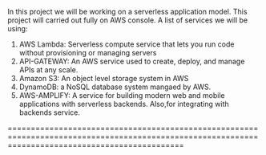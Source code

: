 In this project we will be working on  a serverless application model. This project will carried out fully on AWS console.
A list of services we will be using:
1. AWS Lambda: Serverless compute service that lets you run code without provisioning or managing servers
2. API-GATEWAY: An AWS service used to create, deploy, and manage APIs at any scale.
3. Amazon S3: An object level storage system in AWS
4. DynamoDB: a NoSQL database system mangaed by AWS.
5. AWS-AMPLIFY: A service for building modern web and mobile applications with serverless backends. Also,for integrating with backends service.


==================================================================================================================================================
